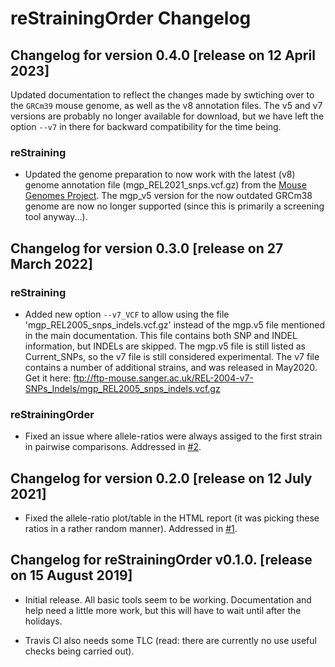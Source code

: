 # reStrainingOrder Changelog

## Changelog for version 0.4.0 [release on 12 April 2023]

Updated documentation to reflect the changes made by swtiching over to the `GRCm39` mouse genome, as well as the v8 annotation files. The v5 and v7 versions are probably no longer available for download, but we have left the option `--v7` in there for backward compatibility for the time being.

### reStraining

- Updated the genome preparation to now work with the latest (v8) genome annotation file (mgp_REL2021_snps.vcf.gz) from the [Mouse Genomes Project](https://www.mousegenomes.org/). The mgp_v5 version for the now outdated GRCm38 genome are now no longer supported (since this is primarily a screening tool anyway...).


## Changelog for version 0.3.0 [release on 27 March 2022]

### reStraining

- Added new option `--v7_VCF` to allow using the file 'mgp_REL2005_snps_indels.vcf.gz' instead of the mgp.v5 file mentioned in the main documentation. This file contains both SNP and INDEL information, but INDELs are skipped. The mgp.v5 file is still listed as Current_SNPs, so the v7 file is still considered experimental. The v7 file contains a number of additional strains, and was released in May2020. Get it here: ftp://ftp-mouse.sanger.ac.uk/REL-2004-v7-SNPs_Indels/mgp_REL2005_snps_indels.vcf.gz 

### reStrainingOrder

- Fixed an issue where allele-ratios were always assiged to the first strain in pairwise comparisons. Addressed in [#2](https://github.com/FelixKrueger/reStrainingOrder/issues/2). 


## Changelog for version 0.2.0 [release on 12 July 2021]

- Fixed the allele-ratio plot/table in the HTML report (it was picking these ratios in a rather random manner). Addressed in [#1](https://github.com/FelixKrueger/reStrainingOrder/issues/1). 

## Changelog for reStrainingOrder v0.1.0. [release on 15 August 2019]

- Initial release. All basic tools seem to be working. Documentation and help need a little more work, but this will have to wait until after the holidays.

- Travis CI also needs some TLC (read: there are currently no use useful checks being carried out).
